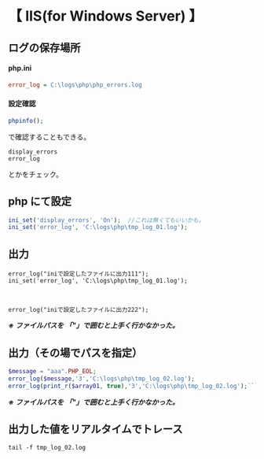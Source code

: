 # 【 IIS(for Windows Server) 】

## ログの保存場所

#### php.ini
```ini
error_log = C:\logs\php\php_errors.log
```

#### 設定確認
```php
phpinfo();
```
で確認することもできる。

```
display_errors
error_log
```
とかをチェック。



## php にて設定
```php
ini_set('display_errors', 'On');  //これは無くてもいいかも。
ini_set('error_log', 'C:\logs\php\tmp_log_01.log');
```



## 出力
```pnp
error_log("iniで設定したファイルに出力111");
ini_set('error_log', 'C:\logs\php\tmp_log_01.log');



error_log("iniで設定したファイルに出力222");
```
***※ ファイルパスを 「"」で囲むと上手く行かなかった。***  



## 出力（その場でパスを指定）
```php
$message = "aaa".PHP_EOL;
error_log($message,'3','C:\logs\php\tmp_log_02.log');
error_log(print_r($array01, true),'3','C:\logs\php\tmp_log_02.log');```
```
***※ ファイルパスを 「"」で囲むと上手く行かなかった。***  


## 出力した値をリアルタイムでトレース
```
tail -f tmp_log_02.log
```


